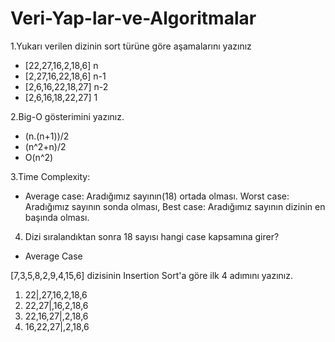# Veri-Yap-lar-ve-Algoritmalar

1.Yukarı verilen dizinin sort türüne göre aşamalarını yazınız
- [22,27,16,2,18,6]    n
 - [2,27,16,22,18,6]    n-1
 - [2,6,16,22,18,27]    n-2
 - [2,6,16,18,22,27]    1
 
 
 2.Big-O gösterimini yazınız.
 - (n.(n+1))/2
 - (n^2+n)/2
 - O(n^2)
 
 3.Time Complexity:
- Average case: Aradığımız sayının(18) ortada olması. Worst case: Aradığımız sayının sonda olması, Best case: Aradığımız sayının dizinin en başında olması.

4. Dizi sıralandıktan sonra 18 sayısı hangi case kapsamına girer?
- Average Case

[7,3,5,8,2,9,4,15,6] dizisinin Insertion Sort'a göre ilk 4 adımını yazınız.
1. 22|,27,16,2,18,6
2. 22,27|,16,2,18,6
3. 22,16,27|,2,18,6
4. 16,22,27|,2,18,6
